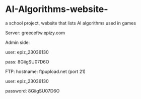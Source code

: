 # AI-Algorithms-website-
a school project, website that lists AI algorithms used in games

Server: greeceftw.epizy.com

Admin side: 

  user: epiz_23036130
  
  pass: 8GiigSU07D6O
  
FTP: 
  hostname: ftpupload.net (port 21)
  
  user: epiz_23036130
  
  password: 8GiigSU07D6O
